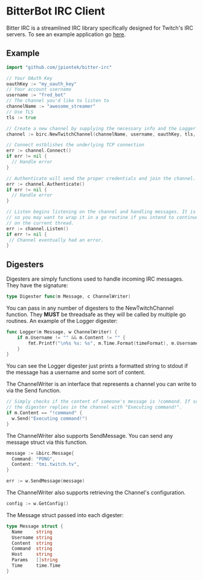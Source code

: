 # BitterBot IRC Client

Bitter IRC is a streamlined IRC library specifically designed for Twitch's IRC servers.
To see an example application go [here](https://github.com/jpiontek/bitter-irc-example).

## Example
```go
import "github.com/jpiontek/bitter-irc"

// Your OAuth Key
oauthKey := "my_oauth_key"
// Your account username
username := "fred_bot"
// The channel you'd like to listen to
channelName := "awesome_streamer"
// Use TLS
tls := true

// Create a new channel by supplying the necessary info and the Logger digester.
channel := birc.NewTwitchChannel(channelName, username, oauthKey, tls, birc.Logger)

// Connect estblishes the underlying TCP connection
err := channel.Connect()
if err != nil {
  // Handle error
}

// Authenticate will send the proper credentials and join the channel.
err := channel.Authenticate()
if err != nil {
  // Handle error
}

// Listen begins listening on the channel and handling messages. It is blocking,
// so you may want to wrap it in a go routine if you intend to continue executing
// on the current thread.
err := channel.Listen()
if err != nil {
 // Channel eventually had an error.
}
```

## Digesters
Digesters are simply functions used to handle incoming IRC messages. They have the signature:
```go
type Digester func(m Message, c ChannelWriter)
```

You can pass in any number of digesters to the NewTwitchChannel function. They **MUST** be threadsafe as
they will be called by multiple go routines. An example of the Logger digester:

```go
func Logger(m Message, w ChannelWriter) {
	if m.Username != "" && m.Content != "" {
		fmt.Printf("\n%s %s: %s", m.Time.Format(timeFormat), m.Username, m.Content)
	}
}
```

You can see the Logger digester just prints a formatted string to stdout if the message has a username and
some sort of content.

The ChannelWriter is an interface that represents a channel you can write to via the Send function.

```go
// Simply checks if the content of someone's message is !command. If so then
// the digester replies in the channel with "Executing command!".
if m.Content == "!command" {
  w.Send("Executing command!")
}
```

The ChannelWriter also supports SendMessage. You can send any message struct
via this function.

```go
message := &birc.Message{
  Command: "PONG",
  Content: "tmi.twitch.tv",
}

err := w.SendMessage(message)
```

The ChannelWriter also supports retrieving the Channel's configuration.

```go
config := w.GetConfig()
```

The Message struct passed into each digester:
```go
type Message struct {
  Name     string
  Username string
  Content  string
  Command  string
  Host     string
  Params   []string
  Time     time.Time
}
```

